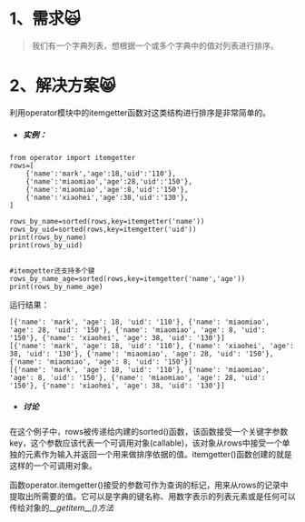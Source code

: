 # 1、需求🙀

> 我们有一个字典列表，想根据一个或多个字典中的值对列表进行排序。

# 2、解决方案😸

利用operator模块中的itemgetter函数对这类结构进行排序是非常简单的。

* ##### 实例：

```
from operator import itemgetter
rows=[
    {'name':'mark','age':18,'uid':'110'},
    {'name':'miaomiao','age':28,'uid':'150'},
    {'name':'miaomiao','age':8,'uid':'150'},
    {'name':'xiaohei','age':38,'uid':'130'},
]

rows_by_name=sorted(rows,key=itemgetter('name'))
rows_by_uid=sorted(rows,key=itemgetter('uid'))
print(rows_by_name)
print(rows_by_uid)


#itemgetter还支持多个键
rows_by_name_age=sorted(rows,key=itemgetter('name','age'))
print(rows_by_name_age)
```

运行结果：

```
[{'name': 'mark', 'age': 18, 'uid': '110'}, {'name': 'miaomiao', 'age': 28, 'uid': '150'}, {'name': 'miaomiao', 'age': 8, 'uid': '150'}, {'name': 'xiaohei', 'age': 38, 'uid': '130'}]
[{'name': 'mark', 'age': 18, 'uid': '110'}, {'name': 'xiaohei', 'age': 38, 'uid': '130'}, {'name': 'miaomiao', 'age': 28, 'uid': '150'}, {'name': 'miaomiao', 'age': 8, 'uid': '150'}]
[{'name': 'mark', 'age': 18, 'uid': '110'}, {'name': 'miaomiao', 'age': 8, 'uid': '150'}, {'name': 'miaomiao', 'age': 28, 'uid': '150'}, {'name': 'xiaohei', 'age': 38, 'uid': '130'}]
```

* ##### 讨论

在这个例子中，rows被传递给内建的sorted\(\)函数，该函数接受一个关键字参数key，这个参数应该代表一个可调用对象\(callable\)，该对象从rows中接受一个单独的元素作为输入并返回一个用来做排序依据的值。itemgetter\(\)函数创建的就是这样的一个可调用对象。

函数operator.itemgetter\(\)接受的参数可作为查询的标记，用来从rows的记录中提取出所需要的值。它可以是字典的键名称、用数字表示的列表元素或是任何可以传给对象的\_\__getitem\_\_\(\)方法_



